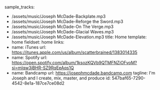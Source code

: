 sample_tracks:
  - /assets/music/Joseph McDade-Backplate.mp3
  - /assets/music/Joseph McDade-Reforge the Sword.mp3
  - /assets/music/Joseph McDade-On The Verge.mp3
  - /assets/music/Joseph McDade-Glacial Waves.mp3
  - /assets/music/Joseph McDade-Elevation.mp3
title: Home
template: home
fieldset: home
links:
  -
    name: iTunes
    url: https://itunes.apple.com/us/album/scatterbrained/1383014335
  -
    name: Spotify
    url: https://open.spotify.com/album/1ksozKQVb9QTMFNZiOFvoM?si=mlqw3jBHR-SZ9RqEeAqs1Q
  -
    name: Bandcamp
    url: https://josephmcdade.bandcamp.com
tagline: I'm Joseph and I create, mix, master, and produce
id: 547baf65-7290-4542-8e1a-187ce7ce08d2
